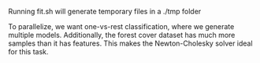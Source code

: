 Running fit.sh will generate temporary files in a ./tmp folder

To parallelize, we want one-vs-rest classification, where we generate multiple models.
Additionally, the forest cover dataset has much more samples than it has features.
This makes the Newton-Cholesky solver ideal for this task.